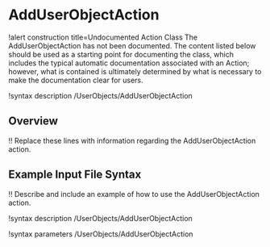 # AddUserObjectAction

!alert construction title=Undocumented Action Class
The AddUserObjectAction has not been documented. The content listed below should be used as a starting point for
documenting the class, which includes the typical automatic documentation associated with an Action;
however, what is contained is ultimately determined by what is necessary to make the documentation
clear for users.

!syntax description /UserObjects/AddUserObjectAction

## Overview

!! Replace these lines with information regarding the AddUserObjectAction action.

## Example Input File Syntax

!! Describe and include an example of how to use the AddUserObjectAction action.

!syntax description /UserObjects/AddUserObjectAction

!syntax parameters /UserObjects/AddUserObjectAction
